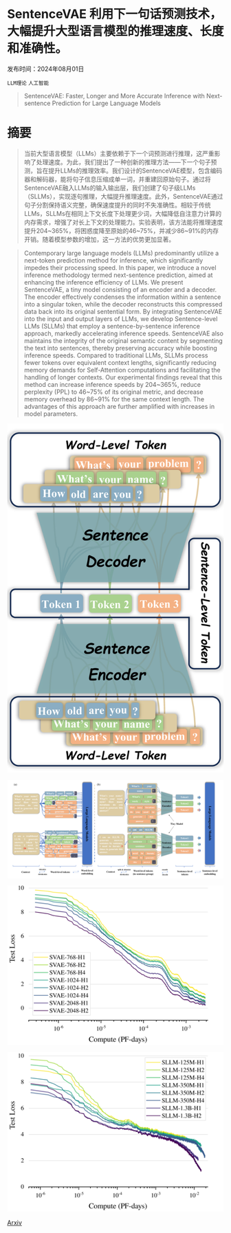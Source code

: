 # SentenceVAE 利用下一句话预测技术，大幅提升大型语言模型的推理速度、长度和准确性。

发布时间：2024年08月01日

`LLM理论` `人工智能`

> SentenceVAE: Faster, Longer and More Accurate Inference with Next-sentence Prediction for Large Language Models

# 摘要

> 当前大型语言模型（LLMs）主要依赖于下一个词预测进行推理，这严重影响了处理速度。为此，我们提出了一种创新的推理方法——下一个句子预测，旨在提升LLMs的推理效率。我们设计的SentenceVAE模型，包含编码器和解码器，能将句子信息压缩成单一词，并重建回原始句子。通过将SentenceVAE融入LLMs的输入输出层，我们创建了句子级LLMs（SLLMs），实现逐句推理，大幅提升推理速度。此外，SentenceVAE通过句子分割保持语义完整，确保速度提升的同时不失准确性。相较于传统LLMs，SLLMs在相同上下文长度下处理更少词，大幅降低自注意力计算的内存需求，增强了对长上下文的处理能力。实验表明，该方法能将推理速度提升204~365%，将困惑度降至原始的46~75%，并减少86~91%的内存开销。随着模型参数的增加，这一方法的优势更加显著。

> Contemporary large language models (LLMs) predominantly utilize a next-token prediction method for inference, which significantly impedes their processing speed. In this paper, we introduce a novel inference methodology termed next-sentence prediction, aimed at enhancing the inference efficiency of LLMs. We present SentenceVAE, a tiny model consisting of an encoder and a decoder. The encoder effectively condenses the information within a sentence into a singular token, while the decoder reconstructs this compressed data back into its original sentential form. By integrating SentenceVAE into the input and output layers of LLMs, we develop Sentence-level LLMs (SLLMs) that employ a sentence-by-sentence inference approach, markedly accelerating inference speeds. SentenceVAE also maintains the integrity of the original semantic content by segmenting the text into sentences, thereby preserving accuracy while boosting inference speeds. Compared to traditional LLMs, SLLMs process fewer tokens over equivalent context lengths, significantly reducing memory demands for Self-Attention computations and facilitating the handling of longer contexts. Our experimental findings reveal that this method can increase inference speeds by 204~365%, reduce perplexity (PPL) to 46~75% of its original metric, and decrease memory overhead by 86~91% for the same context length. The advantages of this approach are further amplified with increases in model parameters.

![SentenceVAE 利用下一句话预测技术，大幅提升大型语言模型的推理速度、长度和准确性。](../../../paper_images/2408.00655/x1.png)

![SentenceVAE 利用下一句话预测技术，大幅提升大型语言模型的推理速度、长度和准确性。](../../../paper_images/2408.00655/x2.png)

![SentenceVAE 利用下一句话预测技术，大幅提升大型语言模型的推理速度、长度和准确性。](../../../paper_images/2408.00655/x3.png)

![SentenceVAE 利用下一句话预测技术，大幅提升大型语言模型的推理速度、长度和准确性。](../../../paper_images/2408.00655/x4.png)

[Arxiv](https://arxiv.org/abs/2408.00655)